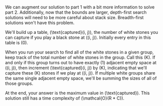 We can augment our solution to part 1 with a bit more information to solve part 2. Additionally, now that the bounds are larger, depth-first search solutions will need to be more careful about stack size. Breadth-first solutions won't have this problem.

We'll build up a table, \(\text{captured}(i, j)\), the number of white stones you can capture if you play a black stone at \((i, j)\). Initially every entry in this table is \(0\).

When you run your search to find all of the white stones in a given group, keep track of the total number of white stones in the group. Call this \(K\). If and only if this group turns out to have exactly \(1\) adjacent empty space at \((i, j)\), then increment \(\text{captured}(i, j)\) by \(K\), indicating that we'll capture these \(K\) stones if we play at \((i, j)\). If multiple white groups share the same single adjacent empty space, we'll be summing the sizes of all of those groups.

At the end, your answer is the maximum value in \(\text{captured}\). This solution still has a time complexity of \(\mathcal{O}(R * C\)).
